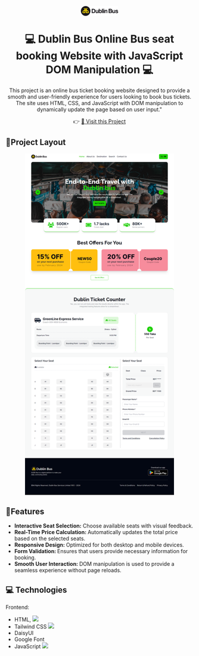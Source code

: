 <div align='center'><img width='100' src='./assets/logo.jpg'/></div>

 
<h1 align="center" style="font-weight: bold;">💻 <b>Dublin Bus</b> Online Bus seat booking Website with JavaScript DOM Manipulation 💻</h1>
<p align="center">This project is an online bus ticket booking website designed to provide a smooth and user-friendly experience for users looking to book bus tickets. The site uses HTML, CSS, and JavaScript with DOM manipulation to dynamically update the page based on user input."</p>

<p align="center">
   👉 <a target='_blank' href="https://rehan606.github.io/Online-Bus-Ticket-Booking-With-DOM-Manipulation/">📱 Visit this Project</a>
</p> 

 <h2 id="layout">🎨Project Layout</h2>
 
 <p align="center">
<img src='./assets/project-demo.png' alt="" border="0" width="400px" />

</br>

<h2 id="layout">🎨Features</h2>
 <ul>

   <li> <b> Interactive Seat Selection:</b>  Choose available seats with visual feedback. </li>
   <li> <b> Real-Time Price Calculation: </b>  Automatically updates the total price based on the selected seats. </li>
   <li> <b> Responsive Design: </b> Optimized for both desktop and mobile devices. </li>
   <li> <b> Form Validation: </b>  Ensures that users provide necessary information for booking. </li>
   <li> <b> Smooth User Interaction: </b> DOM manipulation is used to provide a seamless experience without page reloads. </li>
 
 </ul>

 <h2 id="technologies">💻 Technologies</h2>

Frontend: 
- HTML, <img width='20' src='https://i.ibb.co/0nM8BvN/html.png'/>
- Tailwind CSS <img width='20' src='https://i.ibb.co/YQgZTgT/css.png'/>
- DaisyUI
- Google Font
- JavaScript <img width='20' src='https://i.ibb.co/g41kf3h/javascript.png'/> 
  



